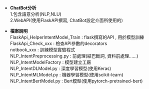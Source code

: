 * **ChatBot分析**  
  1.包含語意分析(NLP,NLU)  
  2.WebAPI(使用FlaskAPI撰寫, ChatBot設定介面所使用的)  
  
* **檔案說明**  
FlaskApi_HelperIntentModel_Train : flask撰寫的API , 用於模型訓練   
FlaskApi_Check_xxx : 檢查API參數的decorators  
notbook_xxx : 訓練模型實驗程式  
NLP_IntentPreprocessing.py : 前處理(結巴斷詞, 資料前處理......)  
NLP_IntentModelFactory : 模型建立工廠  
NLP_IntentDLModel.py : 深度學習模型(使用Keras)  
NLP_IntentMLModel.py : 機器學習模型(使用scikit-learn)  
NLP_IntentBertModel.py : Bert模型(使用pytorch-pretrained-bert)  
